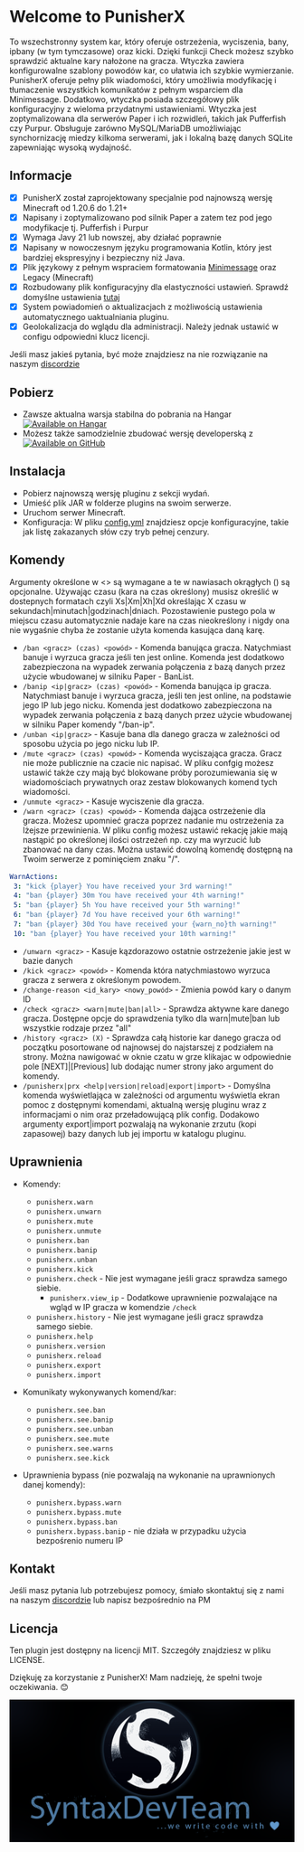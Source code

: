# Welcome to PunisherX

To wszechstronny system kar, który oferuje ostrzeżenia, wyciszenia, bany, ipbany (w tym tymczasowe) oraz kicki.
Dzięki funkcji Check możesz szybko sprawdzić aktualne kary nałożone na gracza. Wtyczka zawiera konfigurowalne szablony powodów kar, co ułatwia ich szybkie wymierzanie.
PunisherX oferuje pełny plik wiadomości, który umożliwia modyfikację i tłumaczenie wszystkich komunikatów z pełnym wsparciem dla Minimessage. Dodatkowo, wtyczka posiada szczegółowy plik konfiguracyjny z wieloma przydatnymi ustawieniami.
Wtyczka jest zoptymalizowana dla serwerów Paper i ich rozwidleń, takich jak Pufferfish czy Purpur. Obsługuje zarówno MySQL/MariaDB umożliwiając synchornizację miedzy kilkoma serwerami, jak i lokalną bazę danych SQLite zapewniając wysoką wydajność.

## Informacje
* [x] PunisherX został zaprojektowany specjalnie pod najnowszą wersję Minecraft od 1.20.6 do 1.21+
* [x] Napisany i zoptymalizowano pod silnik Paper a zatem tez pod jego modyfikacje tj. Pufferfish i Purpur
* [x] Wymaga Javy 21 lub nowszej, aby działać poprawnie
* [x] Napisany w nowoczesnym języku programowania Kotlin, który jest bardziej ekspresyjny i bezpieczny niż Java.
* [x] Plik językowy z pełnym wspraciem formatowania [Minimessage](https://docs.advntr.dev/minimessage/format.html) oraz Legacy (Minecraft)
* [x] Rozbudowany plik konfiguracyjny dla elastyczności ustawień. Sprawdź domyślne ustawienia [tutaj]()
* [x] System powiadomień o aktualizacjach z możliwością ustawienia automatycznego uaktualniania pluginu.
* [x] Geolokalizacja do wglądu dla administracji. Należy jednak ustawić w configu odpowiedni klucz licencji.

Jeśli masz jakieś pytania, być może znajdziesz na nie rozwiązanie na naszym [discordzie](https://discord.gg/KNstae3UEV)

## Pobierz
* Zawsze aktualna warsja stabilna do pobrania na Hangar [![Available on Hangar](https://img.shields.io/hangar/dt/PunisherX)](https://hangar.papermc.io/SyntaxDevTeam/PunisherX)
* Możesz także samodzielnie zbudować wersję developerską z [![Available on GitHub](https://img.shields.io/badge/GitHub.com-PunisherX-green)](https://github.com/SyntaxDevTeam/PunisherX)


## Instalacja
* Pobierz najnowszą wersję pluginu z sekcji wydań.
* Umieść plik JAR w folderze plugins na swoim serwerze.
* Uruchom serwer Minecraft.
* Konfiguracja: 
  W pliku [config.yml](https://github.com/SyntaxDevTeam/PunisherX/blob/main/src/main/resources/config.yml) znajdziesz opcje konfiguracyjne, takie jak listę zakazanych słów czy tryb pełnej cenzury.

## Komendy

Argumenty określone w <> są wymagane a te w nawiasach okrągłych () są opcjonalne. Używając czasu (kara na czas określony) musisz określić w dostepnych formatach czyli Xs|Xm|Xh|Xd określając X czasu w sekundach|minutach|godzinach|dniach. Pozostawienie pustego pola w miejscu czasu automatycznie nadaje kare na czas nieokreślony i nigdy ona nie wygaśnie chyba że zostanie użyta komenda kasująca daną karę.

* `/ban <gracz> (czas) <powód>` - Komenda banująca gracza. Natychmiast banuje i wyrzuca gracza jeśli ten jest online. Komenda jest dodatkowo zabezpieczona na wypadek zerwania połączenia z bazą danych przez użycie wbudowanej w silniku Paper - BanList.
* `/banip <ip|gracz> (czas) <powód>` - Komenda banująca ip gracza. Natychmiast banuje i wyrzuca gracza, jeśli ten jest online, na podstawie jego IP lub jego nicku. Komenda jest dodatkowo zabezpieczona na wypadek zerwania połączenia z bazą danych przez użycie wbudowanej w silniku Paper komendy "/ban-ip".
* `/unban <ip|gracz>` - Kasuje bana dla danego gracza w zależności od sposobu użycia po jego nicku lub IP.
* `/mute <gracz> (czas) <powód>` - Komenda wyciszająca gracza. Gracz nie może publicznie na czacie nic napisać. W pliku confgig możesz ustawić także czy mają być blokowane próby porozumiewania się w wiadomościach prywatnych oraz zestaw blokowanych komend tych wiadomości.
* `/unmute <gracz>` - Kasuje wyciszenie dla gracza.
* `/warn <gracz> (czas) <powód>` - Komenda dająca ostrzeżenie dla gracza. Możesz upomnieć gracza poprzez nadanie mu ostrzeżenia za lżejsze przewinienia. W pliku config możesz ustawić rekację jakie mają nastąpić po określonej ilości ostrzeżeń np. czy ma wyrzucić lub zbanować na dany czas. Można ustawić dowolną komendę dostępną na Twoim serwerze z pominięciem znaku "/".
 ```YAML
WarnActions:
  3: "kick {player} You have received your 3rd warning!"
  4: "ban {player} 30m You have received your 4th warning!"
  5: "ban {player} 5h You have received your 5th warning!"
  6: "ban {player} 7d You have received your 6th warning!"
  7: "ban {player} 30d You have received your {warn_no}th warning!"
  10: "ban {player} You have received your 10th warning!"
 ```
* `/unwarn <gracz>` - Kasuje kązdorazowo ostatnie ostrzeżenie jakie jest w bazie danych
* `/kick <gracz> <powód>` - Komenda która natychmiastowo wyrzuca gracza z serwera z określonym powodem.
* `/change-reason <id_kary> <nowy_powód>` - Zmienia powód kary o danym ID
* `/check <gracz> <warn|mute|ban|all>` - Sprawdza aktywne kare danego gracza. Dostępne opcje do sprawdzenia tylko dla warn|mute|ban lub wszystkie rodzaje przez "all"
* `/history <gracz> (X)` - Sprawdza całą historie kar danego gracza od początku posortowane od najnowsej do najstarszej z podziałem na strony. Można nawigować w oknie czatu w grze klikajac w odpowiednie pole [NEXT]|[Previous] lub dodając numer strony jako argument do komendy.
* `/punisherx|prx <help|version|reload|export|import>` - Domyślna komenda wyświetlająca w zależności od argumentu wyświetla ekran pomoc z dostępnymi komendami, aktualną wersję pluginu wraz z informacjami o nim oraz przeładowującą plik config. Dodakowo argumenty export|import pozwalają na wykonanie zrzutu (kopi zapasowej) bazy danych lub jej importu w katalogu pluginu.

## Uprawnienia

* Komendy:
  * `punisherx.warn`
  * `punisherx.unwarn`
  * `punisherx.mute`
  * `punisherx.unmute`
  * `punisherx.ban`
  * `punisherx.banip`
  * `punisherx.unban`
  * `punisherx.kick`
  * `punisherx.check` - Nie jest wymagane jeśli gracz sprawdza samego siebie.
    * `punisherx.view_ip` - Dodatkowe uprawnienie pozwalające na wgląd w IP gracza w komendzie `/check`
  * `punisherx.history` - Nie jest wymagane jeśli gracz sprawdza samego siebie.
  * `punisherx.help`
  * `punisherx.version`
  * `punisherx.reload`
  * `punisherx.export`
  * `punisherx.import`

* Komunikaty wykonywanych komend/kar:
  * `punisherx.see.ban`
  * `punisherx.see.banip`
  * `punisherx.see.unban`
  * `punisherx.see.mute`
  * `punisherx.see.warns`
  * `punisherx.see.kick`

* Uprawnienia bypass (nie pozwalają na wykonanie na uprawnionych danej komendy):
  * `punisherx.bypass.warn`
  * `punisherx.bypass.mute`
  * `punisherx.bypass.ban`
  * `punisherx.bypass.banip` - nie działa w przypadku użycia bezpośrenio numeru IP

## Kontakt
Jeśli masz pytania lub potrzebujesz pomocy, śmiało skontaktuj się z nami na naszym [discordzie](https://discord.gg/KNstae3UEV) lub napisz bezpośrednio na PM

## Licencja
Ten plugin jest dostępny na licencji MIT. Szczegóły znajdziesz w pliku LICENSE.

Dziękuję za korzystanie z PunisherX! Mam nadzieję, że spełni twoje oczekiwania. 😊

![syntaxdevteam_logo.png](assets/syntaxdevteam_logo.png)
